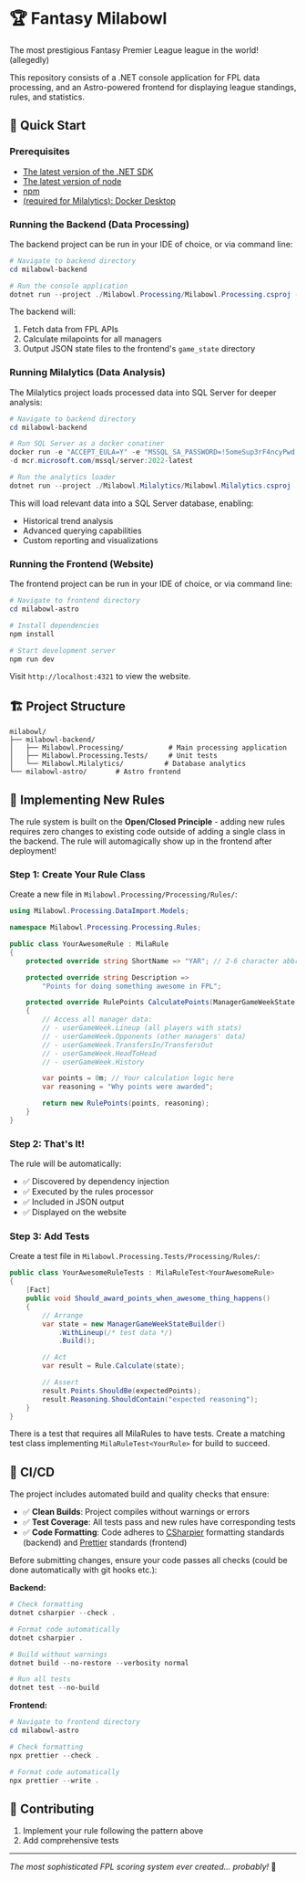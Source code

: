 # 🏆 Fantasy Milabowl

The most prestigious Fantasy Premier League league in the world! (allegedly)

This repository consists of a .NET console application for FPL data processing, and an Astro-powered frontend for displaying league standings, rules, and statistics.

## 🚀 Quick Start

### Prerequisites

-   [The latest version of the .NET SDK](https://dotnet.microsoft.com/download)
-   [The latest version of node](https://nodejs.org/)
-   [npm](https://www.npmjs.com/)
-   [(required for Milalytics): Docker Desktop](https://www.docker.com/products/docker-desktop/)

### Running the Backend (Data Processing)

The backend project can be run in your IDE of choice, or via command line:

```powershell
# Navigate to backend directory
cd milabowl-backend

# Run the console application
dotnet run --project ./Milabowl.Processing/Milabowl.Processing.csproj -- ../milabowl-astro/src/game_state
```

The backend will:

1. Fetch data from FPL APIs
2. Calculate milapoints for all managers
3. Output JSON state files to the frontend's `game_state` directory

### Running Milalytics (Data Analysis)

The Milalytics project loads processed data into SQL Server for deeper analysis:

```powershell
# Navigate to backend directory
cd milabowl-backend

# Run SQL Server as a docker conatiner
docker run -e "ACCEPT_EULA=Y" -e "MSSQL_SA_PASSWORD=!5omeSup3rF4ncyPwd!" -p 1431:1433
-d mcr.microsoft.com/mssql/server:2022-latest

# Run the analytics loader
dotnet run --project ./Milabowl.Milalytics/Milabowl.Milalytics.csproj
```

This will load relevant data into a SQL Server database, enabling:

-   Historical trend analysis
-   Advanced querying capabilities
-   Custom reporting and visualizations

### Running the Frontend (Website)

The frontend project can be run in your IDE of choice, or via command line:

```powershell
# Navigate to frontend directory
cd milabowl-astro

# Install dependencies
npm install

# Start development server
npm run dev
```

Visit `http://localhost:4321` to view the website.

## 🏗️ Project Structure

```
milabowl/
├── milabowl-backend/
│   ├── Milabowl.Processing/           # Main processing application
│   ├── Milabowl.Processing.Tests/     # Unit tests
│   └── Milabowl.Milalytics/          # Database analytics
└── milabowl-astro/       # Astro frontend
```

## 🎯 Implementing New Rules

The rule system is built on the **Open/Closed Principle** - adding new rules requires zero changes to existing code outside of adding a single class in the backend. The rule will automagically show up in the frontend after deployment!

### Step 1: Create Your Rule Class

Create a new file in `Milabowl.Processing/Processing/Rules/`:

```csharp
using Milabowl.Processing.DataImport.Models;

namespace Milabowl.Processing.Processing.Rules;

public class YourAwesomeRule : MilaRule
{
    protected override string ShortName => "YAR"; // 2-6 character abbreviation

    protected override string Description =>
        "Points for doing something awesome in FPL";

    protected override RulePoints CalculatePoints(ManagerGameWeekState userGameWeek)
    {
        // Access all manager data:
        // - userGameWeek.Lineup (all players with stats)
        // - userGameWeek.Opponents (other managers' data)
        // - userGameWeek.TransfersIn/TransfersOut
        // - userGameWeek.HeadToHead
        // - userGameWeek.History

        var points = 0m; // Your calculation logic here
        var reasoning = "Why points were awarded";

        return new RulePoints(points, reasoning);
    }
}
```

### Step 2: That's It!

The rule will be automatically:

-   ✅ Discovered by dependency injection
-   ✅ Executed by the rules processor
-   ✅ Included in JSON output
-   ✅ Displayed on the website

### Step 3: Add Tests

Create a test file in `Milabowl.Processing.Tests/Processing/Rules/`:

```csharp
public class YourAwesomeRuleTests : MilaRuleTest<YourAwesomeRule>
{
    [Fact]
    public void Should_award_points_when_awesome_thing_happens()
    {
        // Arrange
        var state = new ManagerGameWeekStateBuilder()
            .WithLineup(/* test data */)
            .Build();

        // Act
        var result = Rule.Calculate(state);

        // Assert
        result.Points.ShouldBe(expectedPoints);
        result.Reasoning.ShouldContain("expected reasoning");
    }
}
```

There is a test that requires all MilaRules to have tests. Create a matching test class implementing `MilaRuleTest<YourRule>` for build to succeed.

## 🧪 CI/CD

The project includes automated build and quality checks that ensure:

-   ✅ **Clean Builds**: Project compiles without warnings or errors
-   ✅ **Test Coverage**: All tests pass and new rules have corresponding tests
-   ✅ **Code Formatting**: Code adheres to [CSharpier](https://csharpier.com/) formatting standards (backend) and [Prettier](https://prettier.io/) standards (frontend)

Before submitting changes, ensure your code passes all checks (could be done automatically with git hooks etc.):

**Backend:**

```powershell
# Check formatting
dotnet csharpier --check .

# Format code automatically
dotnet csharpier .

# Build without warnings
dotnet build --no-restore --verbosity normal

# Run all tests
dotnet test --no-build
```

**Frontend:**

```powershell
# Navigate to frontend directory
cd milabowl-astro

# Check formatting
npx prettier --check .

# Format code automatically
npx prettier --write .
```

## 🤝 Contributing

1. Implement your rule following the pattern above
2. Add comprehensive tests

---

_The most sophisticated FPL scoring system ever created... probably!_ 🎯
